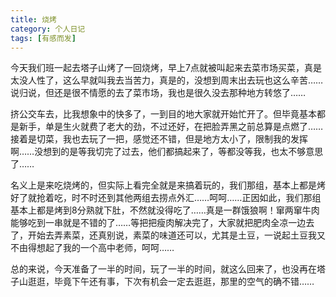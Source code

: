 ```yaml
---
title: 烧烤
category: 个人日记
tags: [有感而发]
---
```


今天我们班一起去塔子山烤了一回烧烤，早上7点就被叫起来去菜市场买菜，真是太没人性了，这么早就叫我去当苦力，真是的，没想到周末出去玩也这么辛苦……说归说，但还是很不情愿的去了菜市场，我也是很久没去那种地方转悠了……

挤公交车去，比我想象中的快多了，一到目的地大家就开始忙开了。但毕竟基本都是新手，单是生火就费了老大的劲，不过还好，在把脸弄黑之前总算是点燃了……接着是切菜，我也去玩了一把，感觉还不错，但是地方太小了，限制我的发挥啊……没想到的是等我切完了过去，他们都搞起来了，等都没等我，也太不够意思了……

名义上是来吃烧烤的，但实际上看完全就是来搞着玩的，我们那组，基本上都是烤好了就抢着吃，时不时还到其他两组去捞点外汇……呵呵……正因如此，我们那组基本上都是烤到8分熟就下肚，不然就没得吃了……真是一群饿狼啊！窜两窜牛肉能够吃到一串就是不错的了……等把把瘦肉解决完了，大家就把肥肉全凉一边去了，开始去弄素菜，还真别说，素菜的味道还可以，尤其是土豆，一说起土豆我又不由得想起了我的一个高中老师，呵呵……

总的来说，今天准备了一半的时间，玩了一半的时间，就这么回来了，也没再在塔子山逛逛，毕竟下午还有事，下次有机会一定去逛逛，那里的空气的确不错……

